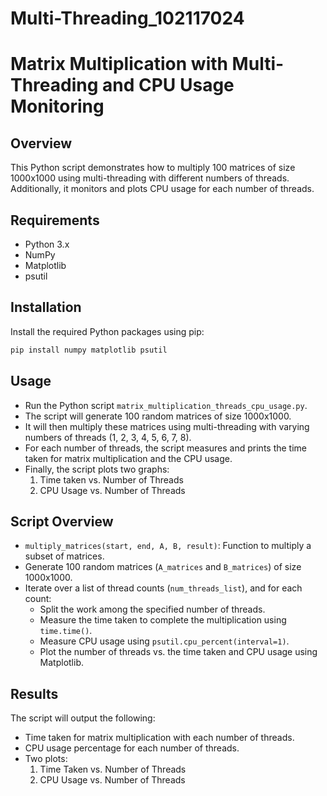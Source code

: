 # Multi-Threading_102117024
# Matrix Multiplication with Multi-Threading and CPU Usage Monitoring

## Overview

This Python script demonstrates how to multiply 100 matrices of size 1000x1000 using multi-threading with different numbers of threads. Additionally, it monitors and plots CPU usage for each number of threads.

## Requirements

- Python 3.x
- NumPy
- Matplotlib
- psutil

## Installation

Install the required Python packages using pip:
```bash
pip install numpy matplotlib psutil
```
## Usage

- Run the Python script `matrix_multiplication_threads_cpu_usage.py`.
- The script will generate 100 random matrices of size 1000x1000.
- It will then multiply these matrices using multi-threading with varying numbers of threads (1, 2, 3, 4, 5, 6, 7, 8).
- For each number of threads, the script measures and prints the time taken for matrix multiplication and the CPU usage.
- Finally, the script plots two graphs:
  1. Time taken vs. Number of Threads
  2. CPU Usage vs. Number of Threads

## Script Overview

- `multiply_matrices(start, end, A, B, result)`: Function to multiply a subset of matrices.
- Generate 100 random matrices (`A_matrices` and `B_matrices`) of size 1000x1000.
- Iterate over a list of thread counts (`num_threads_list`), and for each count:
  - Split the work among the specified number of threads.
  - Measure the time taken to complete the multiplication using `time.time()`.
  - Measure CPU usage using `psutil.cpu_percent(interval=1)`.
  - Plot the number of threads vs. the time taken and CPU usage using Matplotlib.

## Results

The script will output the following:

- Time taken for matrix multiplication with each number of threads.
- CPU usage percentage for each number of threads.
- Two plots:
  1. Time Taken vs. Number of Threads
  2. CPU Usage vs. Number of Threads
